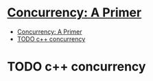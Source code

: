 # [Concurrency: A Primer](https://sookocheff.com/post/concurrency/concurrency-a-primer/)

- [Concurrency: A Primer](#concurrency-a-primer)
- [TODO c++ concurrency](#todo-c-concurrency)










# TODO c++ concurrency